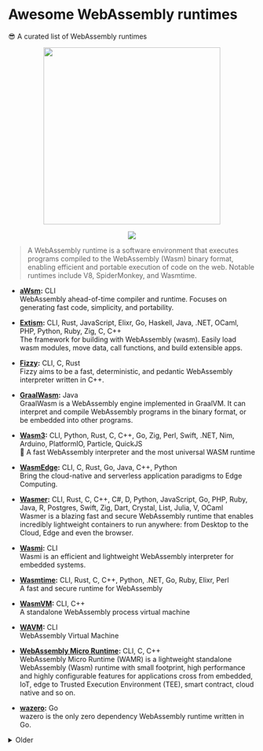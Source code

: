 <!-- <p align=right><sup align=right>Table of Contents button ↗️</sup></p> -->

# Awesome WebAssembly runtimes

😎 A curated list of WebAssembly runtimes

<p align=center>
  <img height=360 src="https://i.imgur.com/6vjddKJ.png">
</p>

<p align=center>
  <a href="https://awesome.re/"><img valign=middle src="https://awesome.re/badge.svg"></a>
</p>

> A WebAssembly runtime is a software environment that executes programs compiled to the WebAssembly (Wasm) binary format, enabling efficient and portable execution of code on the web. Notable runtimes include V8, SpiderMonkey, and Wasmtime.

- **[aWsm](https://github.com/gwsystems/aWsm):** CLI \
    WebAssembly ahead-of-time compiler and runtime. Focuses on generating fast code, simplicity, and portability.

- **[Extism](https://extism.org/):** CLI, Rust, JavaScript, Elixr, Go, Haskell, Java, .NET, OCaml, PHP, Python, Ruby, Zig, C, C++ \
    The framework for building with WebAssembly (wasm). Easily load wasm modules, move data, call functions, and build extensible apps.

- **[Fizzy](https://github.com/wasmx/fizzy):** CLI, C, Rust \
    Fizzy aims to be a fast, deterministic, and pedantic WebAssembly interpreter written in C++.

- **[GraalWasm](https://github.com/oracle/graal/tree/master/wasm):** Java \
    GraalWasm is a WebAssembly engine implemented in GraalVM. It can interpret and compile WebAssembly programs in the binary format, or be embedded into other programs.

- **[Wasm3](https://github.com/wasm3/wasm3):** CLI, Python, Rust, C, C++, Go, Zig, Perl, Swift, .NET, Nim, Arduino, PlatformIO, Particle, QuickJS \
    🚀 A fast WebAssembly interpreter and the most universal WASM runtime

- **[WasmEdge](https://wasmedge.org/):** CLI, C, Rust, Go, Java, C++, Python \
    Bring the cloud-native and serverless application paradigms to Edge Computing.

- **[Wasmer](https://github.com/wasmerio/wasmer):** CLI, Rust, C, C++, C#, D, Python, JavaScript, Go, PHP, Ruby, Java, R, Postgres, Swift, Zig, Dart, Crystal, List, Julia, V, OCaml \
    Wasmer is a blazing fast and secure WebAssembly runtime that enables incredibly lightweight containers to run anywhere: from Desktop to the Cloud, Edge and even the browser.

- **[Wasmi](https://github.com/paritytech/wasmi):** CLI \
    Wasmi is an efficient and lightweight WebAssembly interpreter for embedded systems.

- **[Wasmtime](https://github.com/bytecodealliance/wasmtime):** CLI, Rust, C, C++, Python, .NET, Go, Ruby, Elixr, Perl \
    A fast and secure runtime for WebAssembly

- **[WasmVM](https://github.com/WasmVM/WasmVM):** CLI, C++ \
    A standalone WebAssembly process virtual machine

- **[WAVM](https://wavm.github.io/):** CLI \
    WebAssembly Virtual Machine

- **[WebAssembly Micro Runtime](https://github.com/bytecodealliance/wasm-micro-runtime):** CLI, C, C++ \
    WebAssembly Micro Runtime (WAMR) is a lightweight standalone WebAssembly (Wasm) runtime with small footprint, high performance and highly configurable features for applications cross from embedded, IoT, edge to Trusted Execution Environment (TEE), smart contract, cloud native and so on.

- **[wazero](https://wazero.io/):** Go \
    wazero is the only zero dependency WebAssembly runtime written in Go.

<details><summary>Older</summary>

<sub>These WebAssembly runtimes haven't seen updates in a while but that doesn't mean they're not awesome! 🤩</sub>

- **[EOS VM](https://github.com/EOSIO/eos-vm):** C++ \
    A Low-Latency, High Performance and Extensible WebAssembly Backend Library

- **[Happy New Moon with Report](https://github.com/fishjd/HappyNewMoonWithReport):** Java \
    Happy New Moon with Report is an open-source implementation of WebAssembly written entirely in Java. It is typically used to run or test Web Assembly Modules (*.wasm) in Java.

- **[inNative](https://github.com/innative-sdk/innative):** CLI, C \
    A native non-web embedding of WebAssembly for Windows/Linux

- **[Life](https://github.com/perlin-network/life):** Go \
    A secure WebAssembly VM catered for decentralized applications.

- **[Lucet](https://github.com/fastly/lucet):** CLI \
    Lucet, the Sandboxing WebAssembly Compiler.

- **[py-wasm](https://github.com/ethereum/py-wasm):** Python \
    A python implementation of the WebAssembly interpreter

- **[Swam](https://github.com/satabin/swam):** Scala \
    WebAssembly engine in Scala

- **[wac](https://github.com/kanaka/wac):** CLI, C \
    A Minimal WebAssembly interpreter written in C.

- **[wagon](https://github.com/go-interpreter/wagon):** Go \
    Wagon is a WebAssembly-based interpreter in Go, for Go.

- **[WAKit](https://github.com/swiftwasm/WasmKit):** CLI, Swift \
    A WebAssembly runtime written in Swift.

- **[warpy](https://github.com/kanaka/warpy):** CLI, RPython \
    WebAssembly interpreter in RPython.

- **[webassembly](https://github.com/dcodeIO/webassembly):** C, JavaScript \
    A minimal toolkit and runtime to produce and run WebAssembly modules.

- **[TWVM](https://github.com/Becavalier/TWVM):** CLI \
    An experimental WebAssembly virtual machine.

</details>
